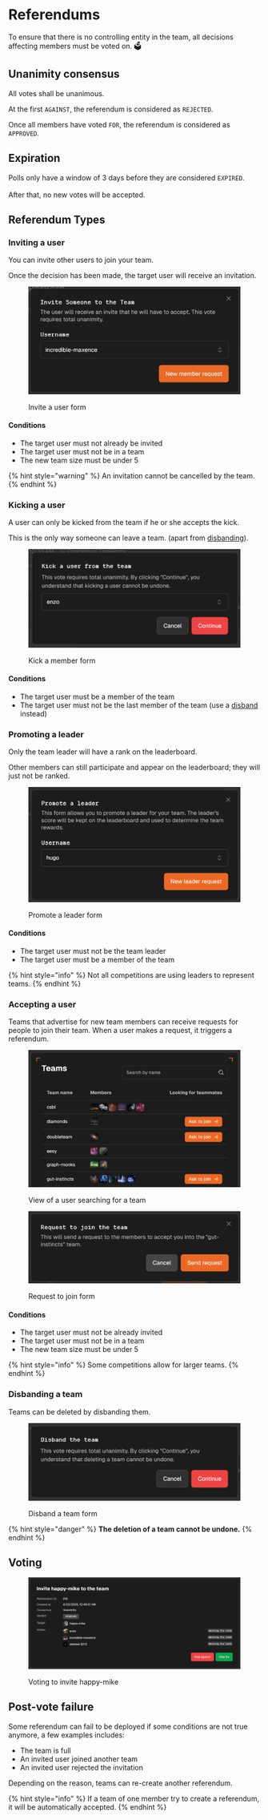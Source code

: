 # Referendums

To ensure that there is no controlling entity in the team, all decisions affecting members must be voted on. 🗳️

## Unanimity consensus

All votes shall be unanimous.

At the first `AGAINST`, the referendum is considered as `REJECTED`.

Once all members have voted `FOR`, the referendum is considered as `APPROVED`.

## Expiration

Polls only have a window of 3 days before they are considered `EXPIRED`.\
\
After that, no new votes will be accepted.

## Referendum Types

### Inviting a user

You can invite other users to join your team.&#x20;

Once the decision has been made, the target user will receive an invitation.

<figure><img src="../../.gitbook/assets/image (5).png" alt=""><figcaption><p>Invite a user form</p></figcaption></figure>

#### Conditions

* The target user must not already be invited
* The target user must not be in a team
* The new team size must be under 5

{% hint style="warning" %}
An invitation cannot be cancelled by the team.
{% endhint %}

### Kicking a user

A user can only be kicked from the team if he or she accepts the kick.

This is the only way someone can leave a team. (apart from [disbanding](referendums.md#disbanding-a-team)).

<figure><img src="../../.gitbook/assets/image.png" alt=""><figcaption><p>Kick a member form</p></figcaption></figure>

#### Conditions

* The target user must be a member of the team
* The target user must not be the last member of the team (use a [disband](referendums.md#disbanding-a-team) instead)

### Promoting a leader

Only the team leader will have a rank on the leaderboard.

Other members can still participate and appear on the leaderboard; they will just not be ranked.

<figure><img src="../../.gitbook/assets/image (4).png" alt=""><figcaption><p>Promote a leader form</p></figcaption></figure>

#### Conditions

* The target user must not be the team leader
* The target user must be a member of the team

{% hint style="info" %}
Not all competitions are using leaders to represent teams.
{% endhint %}

### Accepting a user

Teams that advertise for new team members can receive requests for people to join their team. When a user makes a request, it triggers a referendum.

<figure><img src="../../.gitbook/assets/image (8).png" alt=""><figcaption><p>View of a user searching for a team</p></figcaption></figure>

<figure><img src="../../.gitbook/assets/image (9).png" alt=""><figcaption><p>Request to join form</p></figcaption></figure>

#### Conditions

* The target user must not be already invited
* The target user must not be in a team
* The new team size must be under 5

{% hint style="info" %}
Some competitions allow for larger teams.
{% endhint %}

### Disbanding a team

Teams can be deleted by disbanding them.

<figure><img src="../../.gitbook/assets/image (1).png" alt=""><figcaption><p>Disband a team form</p></figcaption></figure>

{% hint style="danger" %}
**The deletion of a team cannot be undone.**
{% endhint %}

## Voting

<figure><img src="../../.gitbook/assets/image (10).png" alt=""><figcaption><p>Voting to invite happy-mike</p></figcaption></figure>

## Post-vote failure

Some referendum can fail to be deployed if some conditions are not true anymore, a few examples includes:

* The team is full
* An invited user joined another team
* An invited user rejected the invitation

Depending on the reason, teams can re-create another referendum.

{% hint style="info" %}
If a team of one member try to create a referendum, it will be automatically accepted.
{% endhint %}
